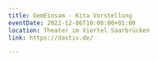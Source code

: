 ```yaml
---
title: GemEinsam - Kita Vorstellung
eventDate: 2022-12-06T10:00:00+01:00
location: Theater im Viertel Saarbrücken
link: https://dastiv.de/

---
```

